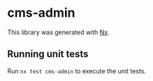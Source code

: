 # cms-admin

This library was generated with [Nx](https://nx.dev).

## Running unit tests

Run `nx test cms-admin` to execute the unit tests.
